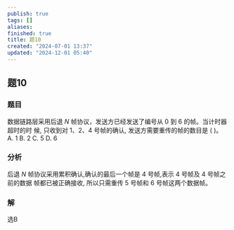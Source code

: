 ```yaml
---
publish: true
tags: []
aliases: 
finished: true
title: 题10
created: "2024-07-01 13:37"
updated: "2024-12-01 05:40"
---
```

## 题10
### 题目
数据链路层采用后退 $N$ 帧协议，发送方已经发送了编号从 0 到 6 的帧。当计时器超时的时 候, 只收到对 1、2、4 号帧的确认, 发送方需要重传的帧的数目是 ( )。
A. 1 B. 2 C. 5 D. 6
### 分析
后退 $N$ 帧协议采用累积确认,确认的最后一个帧是 4 号帧,表示 4 号帧及 4 号帧之前的数据 帧都已被正确接收, 所以只需重传 5 号帧和 6 号帧这两个数据帧。
### 解
选B